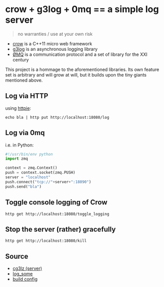 # crow + g3log + 0mq == a simple log server #

> no warranties / use at your own risk

- [crow](https://github.com/ipkn/crow) is a C++11 micro web framework
- [g3log](https://github.com/KjellKod/g3log) is an asynchronous logging library
- [ØMQ](http://zero.mq/) is a communication protocol and a set of library for the XXI century

This project is a hommage to the aforementioned libraries. Its own feature set is arbitrary and will grow at will, but it builds upon the tiny giants mentioned above. 

<!-- [![Build Status](https://travis-ci.org/d-led/crow_example.svg)](https://travis-ci.org/d-led/crow_example) -->

## Log via HTTP ##

using [httpie](http://httpie.org):

```
echo bla | http put http://localhost:18080/log
```

## Log via 0mq ##

i.e. in Python:

```python
#!/usr/bin/env python
import zmq

context = zmq.Context()
push = context.socket(zmq.PUSH)
server = "localhost"
push.connect("tcp://"+server+":18090")
push.send("bla")
```

## Toggle console logging of Crow ##

```
http get http://localhost:18080/toggle_logging
```

## Stop the server (rather) gracefully ##

```
http get http://localhost:18080/kill
```

## Source ##

- [cg3lz (server)](src/main.cpp)
- [log_some](src/log_some.py)
- [build config](premake5.lua)
